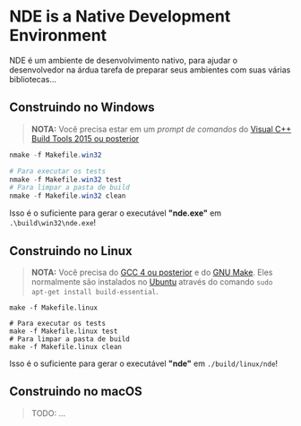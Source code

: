 NDE is a Native Development Environment
=======================================

NDE é um ambiente de desenvolvimento nativo, para ajudar o desenvolvedor na árdua tarefa
de preparar seus ambientes com suas várias bibliotecas...

## Construindo no Windows

> __NOTA:__ Você precisa estar em um _prompt de comandos_ do [Visual C++ Build Tools 2015 ou posterior](http://landinghub.visualstudio.com/visual-cpp-build-tools)

```powershell
nmake -f Makefile.win32

# Para executar os tests
nmake -f Makefile.win32 test
# Para limpar a pasta de build
nmake -f Makefile.win32 clean
```

Isso é o suficiente para gerar o executável __"nde.exe"__ em `.\build\win32\nde.exe`!

## Construindo no Linux

> __NOTA:__ Você precisa do [GCC 4 ou posterior](https://gcc.gnu.org/) e do [GNU Make](https://www.gnu.org/software/make/). Eles normalmente são instalados no [Ubuntu](https://www.ubuntu.com/) através do comando `sudo apt-get install build-essential`.

```shell
make -f Makefile.linux

# Para executar os tests
make -f Makefile.linux test
# Para limpar a pasta de build
make -f Makefile.linux clean
```

Isso é o suficiente para gerar o executável __"nde"__ em `./build/linux/nde`!

## Construindo no macOS

> TODO: ...
